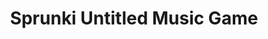 ---
slug: sprunki-untitled-music-game
title: Sprunki Untitled Music Game
description: "Sprunki Untitled Music Game is an exciting online game. Play for free directly in your browser!"
icon: /images/popular_mods/Sprunki Untitled Music Game.png
url: https://wowtbc.net/sprunkin/sprunki-untitled-music/index.html
previewImage: /images/popular_mods/Sprunki Untitled Music Game.png
type: popular mods

# SEO配置
seo:
  title: "Sprunki Untitled Music Game - Play Free Online Game | Fun Browser Games"
  description: "Sprunki Untitled Music Game - Play this fun online game for free in your browser. No download required!"
  ogImage: "/images/popular_mods/Sprunki Untitled Music Game.png"
  keywords: "sprunki-untitled-music-game, online game, browser game, free game, popular mods game, play online"

videoUrls:
  - https://www.youtube.com/embed/example1
  - https://www.youtube.com/embed/example2

whyPlay:
  title: "Why Play Sprunki Untitled Music Game?"
  items:
    - "Immersive Gameplay: Sprunki Untitled Music Game offers an engaging and immersive gaming experience that will keep you entertained for hours"
    - "Challenging Levels: Test your skills with increasingly difficult challenges and obstacles"
    - "Beautiful Graphics: Enjoy stunning visuals and smooth animations that bring the game world to life"
    - "Regular Updates: New content and features are added regularly to keep the game fresh and exciting"
    - "Free to Play: Experience all the fun without spending a penny"
    - "Community Features: Connect with other players, share strategies, and compete for high scores"
    - "Cross-Platform: Play on any device with a web browser, no downloads required"

features:
  title: "Key Features of Sprunki Untitled Music Game"
  image: "/images/popular_mods/Sprunki Untitled Music Game.png"
  items:
    - "Intuitive Controls: Easy to learn controls make Sprunki Untitled Music Game accessible for players of all skill levels"
    - "Multiple Game Modes: Enjoy various gameplay options that provide different challenges and experiences"
    - "Character Customization: Personalize your gaming experience with unique characters and items"
    - "Achievement System: Complete special tasks to earn rewards and recognition"
    - "Leaderboards: Compete with players worldwide and see who can achieve the highest scores"

characteristics:
  title: "Game Characteristics"
  image: "/images/popular_mods/Sprunki Untitled Music Game.png"
  items:
    - "Genre: Popular mods game with elements of strategy and skill"
    - "Difficulty: Suitable for both casual gamers and those seeking a challenge"
    - "Play Time: Quick sessions or extended gameplay, depending on your preference"
    - "Art Style: Vibrant and engaging visuals that enhance the gaming experience"
    - "Sound Design: Immersive audio that complements the gameplay perfectly"

info: "Sprunki Untitled Music Game is an exciting online game that offers players a unique and engaging gaming experience. With its intuitive controls, stunning visuals, and challenging gameplay, Sprunki Untitled Music Game provides hours of entertainment for players of all ages and skill levels. Whether you're looking for a quick gaming session during a break or an extended play session, Sprunki Untitled Music Game delivers an immersive experience that will keep you coming back for more. The game features multiple levels of increasing difficulty, ensuring that players are constantly challenged as they progress. With regular updates adding new content and features, Sprunki Untitled Music Game remains fresh and exciting, providing endless entertainment options for its growing community of players."

howToPlayIntro: "Welcome to Sprunki Untitled Music Game! This guide will walk you through the basics and help you master the game. Whether you're a beginner or looking to improve your skills, these tips and instructions will enhance your gaming experience."

howToPlaySteps:
  - title: "Getting Started"
    description: "Begin your Sprunki Untitled Music Game adventure by familiarizing yourself with the controls. Use your keyboard or mouse to navigate through the game interface. The tutorial will guide you through the basic mechanics and help you understand the objectives."
  - title: "Understanding the Objectives"
    description: "In Sprunki Untitled Music Game, your main goal is to progress through levels by completing specific objectives. Each level presents unique challenges that require different strategies and approaches."
  - title: "Mastering the Controls"
    description: "Practice using the controls to improve your precision and reaction time. Sprunki Untitled Music Game requires quick reflexes and strategic thinking to overcome obstacles and defeat opponents."
  - title: "Utilizing Power-ups"
    description: "Collect power-ups throughout the game to enhance your abilities and overcome difficult challenges. Each power-up offers unique advantages that can be crucial for success."
  - title: "Developing Strategies"
    description: "As you progress in Sprunki Untitled Music Game, develop effective strategies for different scenarios. Analyze patterns, anticipate challenges, and adapt your approach to maximize your performance."

faq:
  title: "Frequently Asked Questions about Sprunki Untitled Music Game"
  items:
    - question: "Is Sprunki Untitled Music Game free to play?"
      answer: "Yes, Sprunki Untitled Music Game is completely free to play directly in your web browser. No downloads or purchases are required to enjoy the full game experience."
    - question: "Can I play Sprunki Untitled Music Game on mobile devices?"
      answer: "Yes, Sprunki Untitled Music Game is optimized for both desktop and mobile play. You can enjoy the game on any device with a web browser and internet connection."
    - question: "Are there any in-game purchases?"
      answer: "While Sprunki Untitled Music Game is free to play, there may be optional in-game purchases available for cosmetic items or additional features that don't affect core gameplay."
    - question: "How often is Sprunki Untitled Music Game updated?"
      answer: "The developers regularly update Sprunki Untitled Music Game with new content, features, and improvements based on player feedback and game performance."
    - question: "Can I play Sprunki Untitled Music Game offline?"
      answer: "Currently, Sprunki Untitled Music Game requires an internet connection to play as it's a browser-based online game."
    - question: "Is Sprunki Untitled Music Game suitable for children?"
      answer: "Yes, Sprunki Untitled Music Game is designed to be family-friendly and suitable for players of all ages."
    - question: "How do I report bugs or issues?"
      answer: "If you encounter any problems while playing Sprunki Untitled Music Game, you can report them through the game's support page or contact the developers directly through their website."
    - question: "Still Have Questions?"
      answer: "If you have additional questions about Sprunki Untitled Music Game that aren't covered in this FAQ, please visit our support center or contact our customer service team for assistance."
---